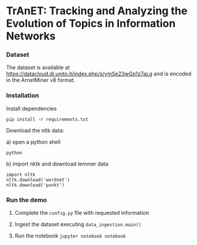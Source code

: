# TrAnET: Tracking and Analyzing the Evolution of Topics in Information Networks

### Dataset

The dataset is available at https://datacloud.di.unito.it/index.php/s/ymSe23wGp1z7aLg and is encoded in the ArnetMiner v8 format.

### Installation

Install dependencies 

	pip install -r requirements.txt

Download the nltk data: 

a) open a python shell

    python
    
b) import nktk and download lemmer data

    import nltk
    nltk.download('wordnet')
    nltk.download('punkt')

    
### Run the demo

1) Complete the `config.py` file with requested information

2) Ingest the dataset executing `data_ingestion.main()`

3) Run the notebook `jupyter notebook notebook`

